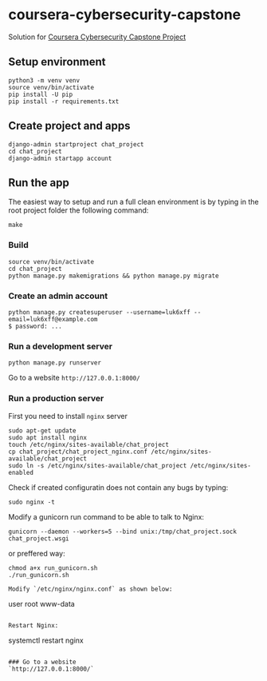 # coursera-cybersecurity-capstone
Solution for [Coursera Cybersecurity Capstone Project](https://www.coursera.org/learn/cyber-security-capstone)


## Setup environment
```
python3 -m venv venv
source venv/bin/activate
pip install -U pip
pip install -r requirements.txt
```

## Create project and apps
```
django-admin startproject chat_project
cd chat_project
django-admin startapp account
```

## Run the app

The easiest way to setup and run a full clean environment is by typing in the root project folder the following command:
```
make
```

### Build
```
source venv/bin/activate
cd chat_project
python manage.py makemigrations && python manage.py migrate
```

### Create an admin account
```
python manage.py createsuperuser --username=luk6xff --email=luk6xff@example.com
$ password: ...
```

### Run a development server
```
python manage.py runserver
```
Go to a website `http://127.0.0.1:8000/`

### Run a production server
First you need to install `nginx` server
```
sudo apt-get update
sudo apt install nginx
touch /etc/nginx/sites-available/chat_project
cp chat_project/chat_project_nginx.conf /etc/nginx/sites-available/chat_project
sudo ln -s /etc/nginx/sites-available/chat_project /etc/nginx/sites-enabled
```
Check if created configuratin does not contain any bugs by typing:
```
sudo nginx -t
```
Modify a gunicorn run command to be able to talk to Nginx:
```
gunicorn --daemon --workers=5 --bind unix:/tmp/chat_project.sock chat_project.wsgi
```
or preffered way:
```
chmod a+x run_gunicorn.sh
./run_gunicorn.sh
```
```
Modify `/etc/nginx/nginx.conf` as shown below:
```
user root www-data
```

Restart Nginx:
```
systemctl restart nginx
```

### Go to a website
`http://127.0.0.1:8000/`